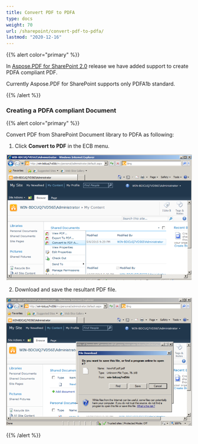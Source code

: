 ```yaml
---
title: Convert PDF to PDFA
type: docs
weight: 70
url: /sharepoint/convert-pdf-to-pdfa/
lastmod: "2020-12-16"
---
```


{{% alert color="primary" %}} 

In [Aspose.PDF for SharePoint 2.0](http://www.aspose.com/community/files/73/sharepoint-components/aspose.pdf-for-sharepoint/entry610978.aspx) release we have added support to create PDFA compliant PDF.

Currently Aspose.PDF for SharePoint supports only PDFA1b standard.

{{% /alert %}} 
### **Creating a PDFA compliant Document**

{{% alert color="primary" %}} 

Convert PDF from SharePoint Document library to PDFA as following:

1. Click **Convert to PDF** in the ECB menu.

![todo:image_alt_text](convert-pdf-to-pdfa_1.png)

2. Download and save the resultant PDF file.

![todo:image_alt_text](convert-pdf-to-pdfa_2.png)

{{% /alert %}} 
